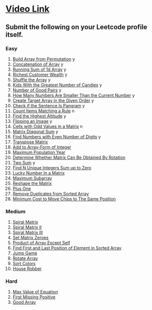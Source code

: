# [Video Link](https://youtu.be/n60Dn0UsbEk)

## Submit the following on your Leetcode profile itself.

### Easy
1. [Build Array from Permutation](https://leetcode.com/problems/build-array-from-permutation/)   y
2. [Concatenation of Array](https://leetcode.com/problems/concatenation-of-array/) y
3. [Running Sum of 1d Array](https://leetcode.com/problems/running-sum-of-1d-array/) y
4. [Richest Customer Wealth](https://leetcode.com/problems/richest-customer-wealth/) y
5. [Shuffle the Array](https://leetcode.com/problems/shuffle-the-array/)   y
6. [Kids With the Greatest Number of Candies](https://leetcode.com/problems/kids-with-the-greatest-number-of-candies/)  y
7. [Number of Good Pairs](https://leetcode.com/problems/number-of-good-pairs/)    y
8. [How Many Numbers Are Smaller Than the Current Number](https://leetcode.com/problems/how-many-numbers-are-smaller-than-the-current-number/) y
9. [Create Target Array in the Given Order](https://leetcode.com/problems/create-target-array-in-the-given-order/)  y
10. [Check if the Sentence Is Pangram](https://leetcode.com/problems/check-if-the-sentence-is-pangram/)   y
11. [Count Items Matching a Rule](https://leetcode.com/problems/count-items-matching-a-rule/)  n
12. [Find the Highest Altitude](https://leetcode.com/problems/find-the-highest-altitude/)     y
13. [Flipping an Image](https://leetcode.com/problems/flipping-an-image/)   y
14. [Cells with Odd Values in a Matrix](https://leetcode.com/problems/cells-with-odd-values-in-a-matrix/) n
15. [Matrix Diagonal Sum](https://leetcode.com/problems/matrix-diagonal-sum/) y
16. [Find Numbers with Even Number of Digits](https://leetcode.com/problems/find-numbers-with-even-number-of-digits/) y
17. [Transpose Matrix](https://leetcode.com/problems/transpose-matrix/)
18. [Add to Array-Form of Integer](https://leetcode.com/problems/add-to-array-form-of-integer/)
19. [Maximum Population Year](https://leetcode.com/problems/maximum-population-year/)
20. [Determine Whether Matrix Can Be Obtained By Rotation](https://leetcode.com/problems/determine-whether-matrix-can-be-obtained-by-rotation/)
21. [Two Sum](https://leetcode.com/problems/two-sum/)   y
22. [Find N Unique Integers Sum up to Zero](https://leetcode.com/problems/find-n-unique-integers-sum-up-to-zero/)
23. [Lucky Number In a Matrix](https://leetcode.com/problems/lucky-numbers-in-a-matrix/)
24. [Maximum Subarray](https://leetcode.com/problems/maximum-subarray/)
25. [Reshape the Matrix](https://leetcode.com/problems/reshape-the-matrix/)
26. [Plus One](https://leetcode.com/problems/plus-one/)
27. [Remove Duplicates from Sorted Array](https://leetcode.com/problems/remove-duplicates-from-sorted-array/)
28. [Minimum Cost to Move Chips to The Same Position](https://leetcode.com/problems/minimum-cost-to-move-chips-to-the-same-position/)

### Medium
1. [Spiral Matrix](https://leetcode.com/problems/spiral-matrix/)
2. [Spiral Matrix II](https://leetcode.com/problems/spiral-matrix-ii/)
3. [Spiral Matrix III](https://leetcode.com/problems/spiral-matrix-iii/)
4. [Set Matrix Zeroes](https://leetcode.com/problems/set-matrix-zeroes/)
5. [Product of Array Except Self](https://leetcode.com/problems/product-of-array-except-self/)
6. [Find First and Last Position of Element in Sorted Array](https://leetcode.com/problems/find-first-and-last-position-of-element-in-sorted-array/)
7. [Jump Game](https://leetcode.com/problems/jump-game/)
8. [Rotate Array](https://leetcode.com/problems/rotate-array/)
9. [Sort Colors](https://leetcode.com/problems/sort-colors/)
10. [House Robber](https://leetcode.com/problems/house-robber/)

### Hard
1. [Max Value of Equation](https://leetcode.com/problems/max-value-of-equation/)
2. [First Missing Positive](https://leetcode.com/problems/first-missing-positive/)
3. [Good Array](https://leetcode.com/problems/check-if-it-is-a-good-array/)
